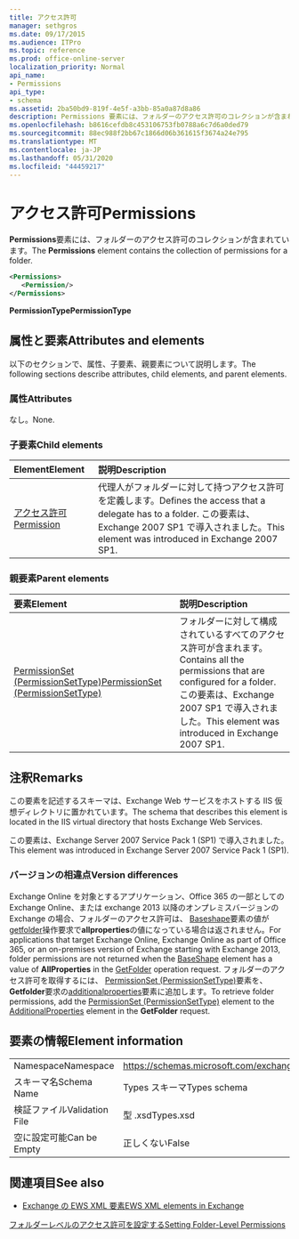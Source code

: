```yaml
---
title: アクセス許可
manager: sethgros
ms.date: 09/17/2015
ms.audience: ITPro
ms.topic: reference
ms.prod: office-online-server
localization_priority: Normal
api_name:
- Permissions
api_type:
- schema
ms.assetid: 2ba50bd9-819f-4e5f-a3bb-85a0a87d8a86
description: Permissions 要素には、フォルダーのアクセス許可のコレクションが含まれています。
ms.openlocfilehash: b8616cefdb8c453106753fb0788a6c7d6a0ded79
ms.sourcegitcommit: 88ec988f2bb67c1866d06b361615f3674a24e795
ms.translationtype: MT
ms.contentlocale: ja-JP
ms.lasthandoff: 05/31/2020
ms.locfileid: "44459217"
---
```

# <a name="permissions"></a><span data-ttu-id="c7343-103">アクセス許可</span><span class="sxs-lookup"><span data-stu-id="c7343-103">Permissions</span></span>

<span data-ttu-id="c7343-104">**Permissions**要素には、フォルダーのアクセス許可のコレクションが含まれています。</span><span class="sxs-lookup"><span data-stu-id="c7343-104">The **Permissions** element contains the collection of permissions for a folder.</span></span> 
  
```XML
<Permissions>
   <Permission/>
</Permissions>
```

 <span data-ttu-id="c7343-105">**PermissionType**</span><span class="sxs-lookup"><span data-stu-id="c7343-105">**PermissionType**</span></span>
## <a name="attributes-and-elements"></a><span data-ttu-id="c7343-106">属性と要素</span><span class="sxs-lookup"><span data-stu-id="c7343-106">Attributes and elements</span></span>

<span data-ttu-id="c7343-107">以下のセクションで、属性、子要素、親要素について説明します。</span><span class="sxs-lookup"><span data-stu-id="c7343-107">The following sections describe attributes, child elements, and parent elements.</span></span>
  
### <a name="attributes"></a><span data-ttu-id="c7343-108">属性</span><span class="sxs-lookup"><span data-stu-id="c7343-108">Attributes</span></span>

<span data-ttu-id="c7343-109">なし。</span><span class="sxs-lookup"><span data-stu-id="c7343-109">None.</span></span>
  
### <a name="child-elements"></a><span data-ttu-id="c7343-110">子要素</span><span class="sxs-lookup"><span data-stu-id="c7343-110">Child elements</span></span>

|<span data-ttu-id="c7343-111">**Element**</span><span class="sxs-lookup"><span data-stu-id="c7343-111">**Element**</span></span>|<span data-ttu-id="c7343-112">**説明**</span><span class="sxs-lookup"><span data-stu-id="c7343-112">**Description**</span></span>|
|:-----|:-----|
|[<span data-ttu-id="c7343-113">アクセス許可</span><span class="sxs-lookup"><span data-stu-id="c7343-113">Permission</span></span>](permission.md) <br/> |<span data-ttu-id="c7343-114">代理人がフォルダーに対して持つアクセス許可を定義します。</span><span class="sxs-lookup"><span data-stu-id="c7343-114">Defines the access that a delegate has to a folder.</span></span> <span data-ttu-id="c7343-115">この要素は、Exchange 2007 SP1 で導入されました。</span><span class="sxs-lookup"><span data-stu-id="c7343-115">This element was introduced in Exchange 2007 SP1.</span></span>  <br/> |
   
### <a name="parent-elements"></a><span data-ttu-id="c7343-116">親要素</span><span class="sxs-lookup"><span data-stu-id="c7343-116">Parent elements</span></span>

|<span data-ttu-id="c7343-117">**要素**</span><span class="sxs-lookup"><span data-stu-id="c7343-117">**Element**</span></span>|<span data-ttu-id="c7343-118">**説明**</span><span class="sxs-lookup"><span data-stu-id="c7343-118">**Description**</span></span>|
|:-----|:-----|
|[<span data-ttu-id="c7343-119">PermissionSet (PermissionSetType)</span><span class="sxs-lookup"><span data-stu-id="c7343-119">PermissionSet (PermissionSetType)</span></span>](permissionset-permissionsettype.md) <br/> |<span data-ttu-id="c7343-120">フォルダーに対して構成されているすべてのアクセス許可が含まれます。</span><span class="sxs-lookup"><span data-stu-id="c7343-120">Contains all the permissions that are configured for a folder.</span></span> <span data-ttu-id="c7343-121">この要素は、Exchange 2007 SP1 で導入されました。</span><span class="sxs-lookup"><span data-stu-id="c7343-121">This element was introduced in Exchange 2007 SP1.</span></span>  <br/> |
   
## <a name="remarks"></a><span data-ttu-id="c7343-122">注釈</span><span class="sxs-lookup"><span data-stu-id="c7343-122">Remarks</span></span>

<span data-ttu-id="c7343-123">この要素を記述するスキーマは、Exchange Web サービスをホストする IIS 仮想ディレクトリに置かれています。</span><span class="sxs-lookup"><span data-stu-id="c7343-123">The schema that describes this element is located in the IIS virtual directory that hosts Exchange Web Services.</span></span>
  
<span data-ttu-id="c7343-124">この要素は、Exchange Server 2007 Service Pack 1 (SP1) で導入されました。</span><span class="sxs-lookup"><span data-stu-id="c7343-124">This element was introduced in Exchange Server 2007 Service Pack 1 (SP1).</span></span>
  
### <a name="version-differences"></a><span data-ttu-id="c7343-125">バージョンの相違点</span><span class="sxs-lookup"><span data-stu-id="c7343-125">Version differences</span></span>

<span data-ttu-id="c7343-126">Exchange Online を対象とするアプリケーション、Office 365 の一部としての Exchange Online、または exchange 2013 以降のオンプレミスバージョンの Exchange の場合、フォルダーのアクセス許可は、 [Baseshape](baseshape.md)要素の値が[getfolder](getfolder-operation.md)操作要求で**allproperties**の値になっている場合は返されません。</span><span class="sxs-lookup"><span data-stu-id="c7343-126">For applications that target Exchange Online, Exchange Online as part of Office 365, or an on-premises version of Exchange starting with Exchange 2013, folder permissions are not returned when the [BaseShape](baseshape.md) element has a value of **AllProperties** in the [GetFolder](getfolder-operation.md) operation request.</span></span> <span data-ttu-id="c7343-127">フォルダーのアクセス許可を取得するには、 [PermissionSet (PermissionSetType)](permissionset-permissionsettype.md)要素を、 **Getfolder**要求の[additionalproperties](additionalproperties.md)要素に追加します。</span><span class="sxs-lookup"><span data-stu-id="c7343-127">To retrieve folder permissions, add the [PermissionSet (PermissionSetType)](permissionset-permissionsettype.md) element to the [AdditionalProperties](additionalproperties.md) element in the **GetFolder** request.</span></span> 
  
## <a name="element-information"></a><span data-ttu-id="c7343-128">要素の情報</span><span class="sxs-lookup"><span data-stu-id="c7343-128">Element information</span></span>

|||
|:-----|:-----|
|<span data-ttu-id="c7343-129">Namespace</span><span class="sxs-lookup"><span data-stu-id="c7343-129">Namespace</span></span>  <br/> |https://schemas.microsoft.com/exchange/services/2006/types  <br/> |
|<span data-ttu-id="c7343-130">スキーマ名</span><span class="sxs-lookup"><span data-stu-id="c7343-130">Schema Name</span></span>  <br/> |<span data-ttu-id="c7343-131">Types スキーマ</span><span class="sxs-lookup"><span data-stu-id="c7343-131">Types schema</span></span>  <br/> |
|<span data-ttu-id="c7343-132">検証ファイル</span><span class="sxs-lookup"><span data-stu-id="c7343-132">Validation File</span></span>  <br/> |<span data-ttu-id="c7343-133">型 .xsd</span><span class="sxs-lookup"><span data-stu-id="c7343-133">Types.xsd</span></span>  <br/> |
|<span data-ttu-id="c7343-134">空に設定可能</span><span class="sxs-lookup"><span data-stu-id="c7343-134">Can be Empty</span></span>  <br/> |<span data-ttu-id="c7343-135">正しくない</span><span class="sxs-lookup"><span data-stu-id="c7343-135">False</span></span>  <br/> |
   
## <a name="see-also"></a><span data-ttu-id="c7343-136">関連項目</span><span class="sxs-lookup"><span data-stu-id="c7343-136">See also</span></span>



- [<span data-ttu-id="c7343-137">Exchange の EWS XML 要素</span><span class="sxs-lookup"><span data-stu-id="c7343-137">EWS XML elements in Exchange</span></span>](ews-xml-elements-in-exchange.md)


[<span data-ttu-id="c7343-138">フォルダーレベルのアクセス許可を設定する</span><span class="sxs-lookup"><span data-stu-id="c7343-138">Setting Folder-Level Permissions</span></span>](https://msdn.microsoft.com/library/c7530e86-5112-401c-b10a-9c054ae59f07%28Office.15%29.aspx)

